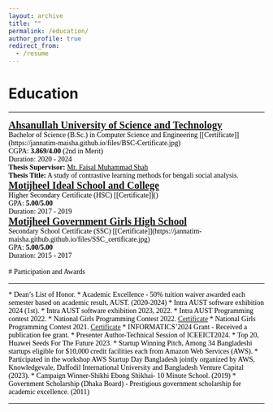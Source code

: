 ```yaml
---
layout: archive
title: ""
permalink: /education/
author_profile: true
redirect_from:
  - /resume
---
```



# Education
<hr>
<span style="font-family:Georgia; color:black;">
<span style="color:black; font-size:20px; font-family:Calisto MT"><b><a href="https://aust.edu" target="_blank">Ahsanullah University of Science and Technology</a></b></span><br/>
Bachelor of Science (B.Sc.) in Computer Science and Engineering [[Certificate]](https://jannatim-maisha.github.io/files/BSC-Certificate.jpg)<br/>
CGPA: <b>3.869/4.00</b> (2nd in Merit) <br/>
Duration: 2020 - 2024 <br/>
<b>Thesis Supervisor:</b> <a style="color:black;" href="https://scholar.google.com/citations?user=su683LQAAAAJ&hl=en">Mr. Faisal Muhammad Shah</a><br/><b>Thesis Title:</b> A study of contrastive learning methods for bengali social analysis.
<br/>

<span style="font-family:Georgia; color:black;">
<span style="color:black; font-size:20px; font-family:Calisto MT"><b><a href="" target="_blank">Motĳheel Ideal School and College</a></b></span><br/>
Higher Secondary Certificate (HSC) [[Certificate]]()<br/>
GPA: <b>5.00/5.00</b><br/>
Duration: 2017 - 2019 <br/>
</span>

<span style="font-family:Georgia; color:black;">
<span style="color:black; font-size:20px; font-family:Calisto MT"><b><a href="" target="_blank">Motĳheel Government Girls High School</a></b></span><br/>
Secondary School Certificate (SSC) [[Certificate]](https://jannatim-maisha.github.github.io/files/SSC_certificate.jpg)<br/>
GPA: <b>5.00/5.00</b><br/>
Duration: 2015 - 2017 <br/>
</span>
<br/>
# Participation and Awards
<hr>
* Dean’s List of Honor.
* Academic Excellence - 50% tuition waiver awarded each semester based on academic result, AUST. (2020-2024)
* Intra AUST software exhibition 2024 (1st).
* Intra AUST software exhibition 2023, 2022.
* Intra AUST Programming contest 2022.
* National Girls Programming Contest 2022. <a href="https://drive.google.com/file/d/1WskwtekgOwxGpmhfWeDb20TALOIJTP8U/view?usp=sharing">Certificate</a>
* National Girls Programming Contest 2021. <a href="https://drive.google.com/file/d/1--XsiV_f94JElfC6CJxF_GCl55HFTbNa/view?usp=sharing">Certificate</a>
* INFORMATICS’2024 Grant - Received a publication fee grant.
* Presenter Author-Technical Session of ICEEICT2024.
* Top 20, Huawei Seeds For The Future 2023.
* Startup Winning Pitch, Among 34 Bangladeshi startups eligible for $10,000 credit facilities each from Amazon Web Services (AWS).
* Participated in the workshop AWS Startup Day Bangladesh jointly organized by AWS, Knowledgevale, Daffodil International University and Bangladesh Venture Capital (2023).
* Campaign Winner-Shikhi Ebong Shikhai- 10 Minute School. (2019)
* Government Scholarship (Dhaka Board) - Prestigious government scholarship for academic excellence. (2011)
<!-- <br/> -->
<!-- # Undergraduate Academic projects
<hr>
* **University Programming Club Website** - BERT, ASP.NET Core, C#, MSSQL Server (2023) [[Github]](https://github.com/muhammad-azmain-mahtab/AustPIC_official)<br />Keywords: AI-moderation, AI-keyword extraction, AntiXSS Middleware, AJAX, Dynamic CSS, Authorization.
* **Vacation Home Rental Distributed Database System** - Oracle (2023) [[Github]](https://github.com/muhammad-azmain-mahtab/Vacation-Home-Rental-System)
* **Basic C Language Compiler** - C++ (2023) [[Github]](https://github.com/muhammad-azmain-mahtab/C-language-Compiler)
* <b>Smart Vacuum Cleaner Robot</b> - Arduino Uno (2023)
* <b>Tours and Travel Website</b> - HTML, CSS, Bootstrap, PHP, MySQL (2022) [[Github]](https://github.com/muhammad-azmain-mahtab/Tours-And-Travel-Website)<br />Keywords: Book & cancel tours, Admin panel, User ratings, Tour availability, Search & sort tours.
* <b>Payroll Management Application</b> - Java Swing, MSSQL Server (2022) [[Github]](https://github.com/muhammad-azmain-mahtab/PayrollManagementSoftware)<br />Keywords: User roles, Shift, Leave, Overtime, Attendance, Deductions, Advance, Allowance, Generate Payslip.
* <b>Android Food Delivery Application (user end)</b> - Android Studio, Kotlin, Firebase (2022) [[Github]](https://github.com/muhammad-azmain-mahtab/HelloFood)<br />Keywords: Dynamic cart, Cart single shop constraint, Location based shop availibility & delivery costs.
* <b>Portfolio Website</b> - HTML, CSS, Bootstrap, JavaScript (2022) [[Github]](https://github.com/muhammad-azmain-mahtab/Portfolio-Website)
* <b>Online Computer Shop Application</b> - JAVA FX, MySQL (2021) [[Github]](https://github.com/muhammad-azmain-mahtab/OneClickComputers)
* <b>2D Platformer Game</b> - iGraphics Library, C++ (2021) -->

___________________________________________